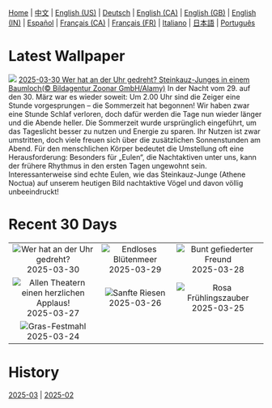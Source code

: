 [Home](../README.md) | [中文](zh-CN.md) | [English (US)](en-US.md) | [Deutsch](de-DE.md) | [English (CA)](en-CA.md) | [English (GB)](en-GB.md) | [English (IN)](en-IN.md) | [Español](es-ES.md) | [Français (CA)](fr-CA.md) | [Français (FR)](fr-FR.md) | [Italiano](it-IT.md) | [日本語](ja-JP.md) | [Português](pt-BR.md)

# Latest Wallpaper
![](https://www.bing.com/th?id=OHR.AtheneNoctuaGermany_DE-DE4640297200_UHD.jpg)
[2025-03-30 Wer hat an der Uhr gedreht? Steinkauz-Junges in einem Baumloch(© Bildagentur Zoonar GmbH/Alamy)](https://www.bing.com/th?id=OHR.AtheneNoctuaGermany_DE-DE4640297200_UHD.jpg)
In der Nacht vom 29. auf den 30. März war es wieder soweit: Um 2.00 Uhr sind die Zeiger eine Stunde vorgesprungen – die Sommerzeit hat begonnen! Wir haben zwar eine Stunde Schlaf verloren, doch dafür werden die Tage nun wieder länger und die Abende heller. Die Sommerzeit wurde ursprünglich eingeführt, um das Tageslicht besser zu nutzen und Energie zu sparen. Ihr Nutzen ist zwar umstritten, doch viele freuen sich über die zusätzlichen Sonnenstunden am Abend. Für den menschlichen Körper bedeutet die Umstellung oft eine Herausforderung: Besonders für „Eulen“, die Nachtaktiven unter uns, kann der frühere Rhythmus in den ersten Tagen ungewohnt sein. Interessanterweise sind echte Eulen, wie das Steinkauz-Junge (Athene Noctua) auf unserem heutigen Bild nachtaktive Vögel und davon völlig unbeeindruckt!

# Recent 30 Days
|  |  |  |
|:---:|:---:|:---:|
| ![](https://www.bing.com/th?id=OHR.AtheneNoctuaGermany_DE-DE4640297200_400x240.jpg "Wer hat an der Uhr gedreht?") 2025-03-30 | ![](https://www.bing.com/th?id=OHR.CarrizoBloom_DE-DE4724342753_400x240.jpg "Endloses Blütenmeer") 2025-03-29 | ![](https://www.bing.com/th?id=OHR.NestingMonarch_DE-DE4342475181_400x240.jpg "Bunt gefiederter Freund") 2025-03-28 |
| ![](https://www.bing.com/th?id=OHR.OdeonAthens_DE-DE3749163988_400x240.jpg "Allen Theatern einen herzlichen Applaus!") 2025-03-27 | ![](https://www.bing.com/th?id=OHR.CrystalManatee_DE-DE8276334869_400x240.jpg "Sanfte Riesen") 2025-03-26 | ![](https://www.bing.com/th?id=OHR.AlsterLakeCherry_DE-DE3454488264_400x240.jpg "Rosa Frühlingszauber") 2025-03-25 |
| ![](https://www.bing.com/th?id=OHR.ElephantGrass_DE-DE3541534518_400x240.jpg "Gras-Festmahl") 2025-03-24 |  |  |

# History
[2025-03](../archives/wallpaper/de-DE/w_2025_03.md) | [2025-02](../archives/wallpaper/de-DE/w_2025_02.md)

